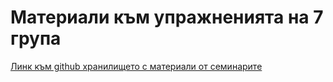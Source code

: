 # Материали към упражненията на 7 група    
[Линк към github хранилището с материали от семинарите](https://github.com/nshipochka/fmi-sdp-24-25)    
